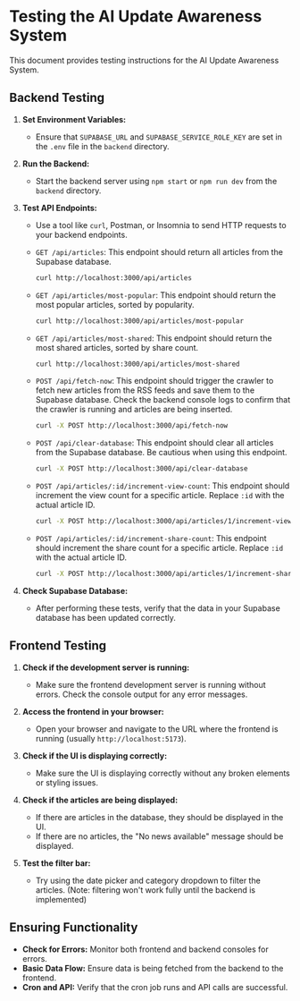 # Testing the AI Update Awareness System

This document provides testing instructions for the AI Update Awareness System.

## Backend Testing

1.  **Set Environment Variables:**
    *   Ensure that `SUPABASE_URL` and `SUPABASE_SERVICE_ROLE_KEY` are set in the `.env` file in the `backend` directory.

2.  **Run the Backend:**
    *   Start the backend server using `npm start` or `npm run dev` from the `backend` directory.

3.  **Test API Endpoints:**
    *   Use a tool like `curl`, Postman, or Insomnia to send HTTP requests to your backend endpoints.
    *   `GET /api/articles`: This endpoint should return all articles from the Supabase database.

        ```bash
        curl http://localhost:3000/api/articles
        ```
    *   `GET /api/articles/most-popular`: This endpoint should return the most popular articles, sorted by popularity.

        ```bash
        curl http://localhost:3000/api/articles/most-popular
        ```
    *   `GET /api/articles/most-shared`: This endpoint should return the most shared articles, sorted by share count.

        ```bash
        curl http://localhost:3000/api/articles/most-shared
        ```
    *   `POST /api/fetch-now`: This endpoint should trigger the crawler to fetch new articles from the RSS feeds and save them to the Supabase database. Check the backend console logs to confirm that the crawler is running and articles are being inserted.

        ```bash
        curl -X POST http://localhost:3000/api/fetch-now
        ```
    *   `POST /api/clear-database`: This endpoint should clear all articles from the Supabase database. Be cautious when using this endpoint.

        ```bash
        curl -X POST http://localhost:3000/api/clear-database
        ```
    *   `POST /api/articles/:id/increment-view-count`: This endpoint should increment the view count for a specific article. Replace `:id` with the actual article ID.

        ```bash
        curl -X POST http://localhost:3000/api/articles/1/increment-view-count
        ```
    *   `POST /api/articles/:id/increment-share-count`: This endpoint should increment the share count for a specific article. Replace `:id` with the actual article ID.

        ```bash
        curl -X POST http://localhost:3000/api/articles/1/increment-share-count
        ```

4.  **Check Supabase Database:**
    *   After performing these tests, verify that the data in your Supabase database has been updated correctly.

## Frontend Testing

1.  **Check if the development server is running:**
    *   Make sure the frontend development server is running without errors. Check the console output for any error messages.

2.  **Access the frontend in your browser:**
    *   Open your browser and navigate to the URL where the frontend is running (usually `http://localhost:5173`).

3.  **Check if the UI is displaying correctly:**
    *   Make sure the UI is displaying correctly without any broken elements or styling issues.

4.  **Check if the articles are being displayed:**
    *   If there are articles in the database, they should be displayed in the UI.
    *   If there are no articles, the "No news available" message should be displayed.

5.  **Test the filter bar:**
    *   Try using the date picker and category dropdown to filter the articles. (Note: filtering won't work fully until the backend is implemented)

## Ensuring Functionality

*   **Check for Errors:** Monitor both frontend and backend consoles for errors.
*   **Basic Data Flow:** Ensure data is being fetched from the backend to the frontend.
*   **Cron and API:** Verify that the cron job runs and API calls are successful.
